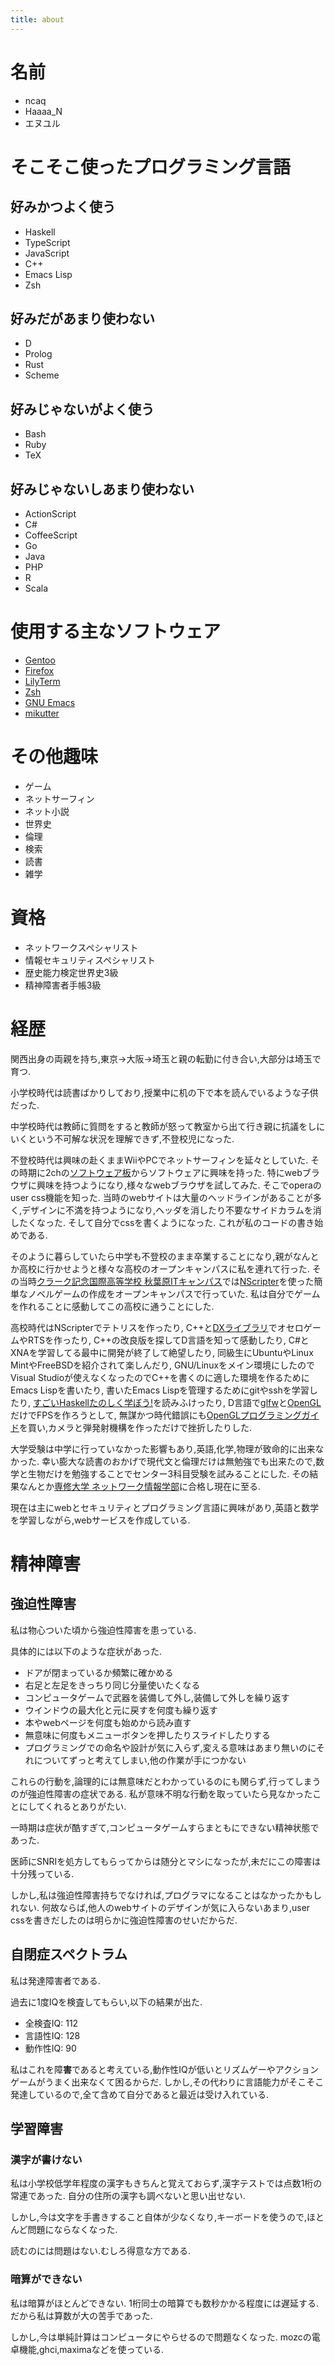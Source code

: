 ```yaml
---
title: about
---
```


# 名前

* ncaq
* Haaaa_N
* エヌユル

# そこそこ使ったプログラミング言語

## 好みかつよく使う

* Haskell
* TypeScript
* JavaScript
* C++
* Emacs Lisp
* Zsh

## 好みだがあまり使わない

* D
* Prolog
* Rust
* Scheme

## 好みじゃないがよく使う

* Bash
* Ruby
* TeX

## 好みじゃないしあまり使わない

* ActionScript
* C#
* CoffeeScript
* Go
* Java
* PHP
* R
* Scala

# 使用する主なソフトウェア

* [Gentoo](https://www.gentoo.org/)
* [Firefox](https://www.mozilla.org/firefox/)
* [LilyTerm](http://lilyterm.luna.com.tw/)
* [Zsh](https://www.zsh.org/)
* [GNU Emacs](https://www.gnu.org/software/emacs/)
* [mikutter](http://mikutter.hachune.net/)

# その他趣味

* ゲーム
* ネットサーフィン
* ネット小説
* 世界史
* 倫理
* 検索
* 読書
* 雑学

# 資格

* ネットワークスペシャリスト
* 情報セキュリティスペシャリスト
* 歴史能力検定世界史3級
* 精神障害者手帳3級

# 経歴

関西出身の両親を持ち,東京→大阪→埼玉と親の転勤に付き合い,大部分は埼玉で育つ.

小学校時代は読書ばかりしており,授業中に机の下で本を読んでいるような子供だった.

中学校時代は教師に質問をすると教師が怒って教室から出て行き親に抗議をしにいくという不可解な状況を理解できず,不登校児になった.

不登校時代は興味の赴くままWiiやPCでネットサーフィンを延々としていた.
その時期に2chの[ソフトウェア板](https://potato.2ch.net/software/)からソフトウェアに興味を持った.
特にwebブラウザに興味を持つようになり,様々なwebブラウザを試してみた.
そこでoperaのuser css機能を知った.
当時のwebサイトは大量のヘッドラインがあることが多く,デザインに不満を持つようになり,ヘッダを消したり不要なサイドカラムを消したくなった.
そして自分でcssを書くようになった.
これが私のコードの書き始めである.

そのように暮らしていたら中学も不登校のまま卒業することになり,親がなんとか高校に行かせようと様々な高校のオープンキャンパスに私を連れて行った.
その当時[クラーク記念国際高等学校 秋葉原ITキャンパス](https://www.clark.ed.jp/kanto/it/)では[NScripter](http://www.nscripter.com/)を使った簡単なノベルゲームの作成をオープンキャンパスで行っていた.
私は自分でゲームを作れることに感動してこの高校に通うことにした.

高校時代はNScripterでテトリスを作ったり,
C++と[DXライブラリ](http://dxlib.o.oo7.jp/)でオセロゲームやRTSを作ったり,
C++の改良版を探してD言語を知って感動したり,
C#とXNAを学習してる最中に開発が終了して絶望したり,
同級生にUbuntuやLinux MintやFreeBSDを紹介されて楽しんだり,
GNU/Linuxをメイン環境にしたのでVisual Studioが使えなくなったのでC++を書くのに適した環境を作るためにEmacs Lispを書いたり,
書いたEmacs Lispを管理するためにgitやsshを学習したり,
[すごいHaskellたのしく学ぼう!](https://estore.ohmsha.co.jp/titles/978427406885P)を読みふけったり,
D言語で[glfw](http://www.glfw.org/)と[OpenGL](https://www.opengl.org/)だけでFPSを作ろうとして,
無謀かつ時代錯誤にも[OpenGLプログラミングガイド](https://www.amazon.co.jp/dp/4894717239)を買い,カメラと弾発射機構を作っただけで挫折したりした.

大学受験は中学に行っていなかった影響もあり,英語,化学,物理が致命的に出来なかった.
幸い膨大な読書のおかげで現代文と倫理だけは無勉強でも出来たので,数学と生物だけを勉強することでセンター3科目受験を試みることにした.
その結果なんとか[専修大学 ネットワーク情報学部](https://www.senshu-u.ac.jp/sc_grsc/network.html)に合格し現在に至る.

現在は主にwebとセキュリティとプログラミング言語に興味があり,英語と数学を学習しながら,webサービスを作成している.

# 精神障害

## 強迫性障害

私は物心ついた頃から強迫性障害を患っている.

具体的には以下のような症状があった.

* ドアが閉まっているか頻繁に確かめる
* 右足と左足をきっちり同じ分量使いたくなる
* コンピュータゲームで武器を装備して外し,装備して外しを繰り返す
* ウインドウの最大化と元に戻すを何度も繰り返す
* 本やwebページを何度も始めから読み直す
* 無意味に何度もメニューボタンを押したりスライドしたりする
* プログラミングでの命名や設計が気に入らず,変える意味はあまり無いのにそれについてずっと考えてしまい,他の作業が手につかない

これらの行動を,論理的には無意味だとわかっているのにも関らず,行ってしまうのが強迫性障害の症状である.
私が意味不明な行動を取っていたら見なかったことにしてくれるとありがたい.

一時期は症状が酷すぎて,コンピュータゲームすらまともにできない精神状態であった.

医師にSNRIを処方してもらってからは随分とマシになったが,未だにこの障害は十分残っている.

しかし,私は強迫性障害持ちでなければ,プログラマになることはなかったかもしれない.
何故ならば,他人のwebサイトのデザインが気に入らないあまり,user cssを書きだしたのは明らかに強迫性障害のせいだからだ.

## 自閉症スペクトラム

私は発達障害者である.

過去に1度IQを検査してもらい,以下の結果が出た.

* 全検査IQ: 112
* 言語性IQ: 128
* 動作性IQ: 90

私はこれを障**害**であると考えている,動作性IQが低いとリズムゲーやアクションゲームがうまく出来なくて困るからだ.
しかし,その代わりに言語能力がそこそこ発達しているので,全て含めて自分であると最近は受け入れている.

## 学習障害

### 漢字が書けない

私は小学校低学年程度の漢字もきちんと覚えておらず,漢字テストでは点数1桁の常連であった.
自分の住所の漢字も調べないと思い出せない.

しかし,今は文字を手書きすること自体が少なくなり,キーボードを使うので,ほとんど問題にならなくなった.

読むのには問題はない.むしろ得意な方である.

### 暗算ができない

私は暗算がほとんどできない.
1桁同士の暗算でも数秒かかる程度には遅延する.
だから私は算数が大の苦手であった.

しかし,今は単純計算はコンピュータにやらせるので問題なくなった.
mozcの電卓機能,ghci,maximaなどを使っている.
